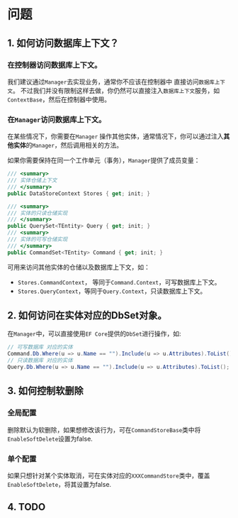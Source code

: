 # 问题
## 1. 如何访问数据库上下文？
### 在控制器访问数据库上下文。
我们建议通过`Manager`去实现业务，通常你不应该在控制器中 直接访问`数据库上下文`。
不过我们并没有限制这样去做，你仍然可以直接注入`数据库上下文`服务，如`ContextBase`，然后在控制器中使用。

###  在`Manager`访问数据库上下文。
在某些情况下，你需要在`Manager` 操作其他实体，通常情况下，你可以通过注入**其他实体**的`Manager`，然后调用相关的方法。

如果你需要保持在同一个工作单元（事务），`Manager`提供了成员变量：
```csharp
/// <summary>
/// 实体仓储上下文
/// </summary>
public DataStoreContext Stores { get; init; }

/// <summary>
/// 实体的只读仓储实现
/// </summary>
public QuerySet<TEntity> Query { get; init; }
/// <summary>
/// 实体的可写仓储实现
/// </summary>
public CommandSet<TEntity> Command { get; init; }

```
可用来访问其他实体的仓储以及数据库上下文，如：
- `Stores.CommandContext`， 等同于`Command.Context`，可写数据库上下文。
- `Stores.QueryContext`，等同于`Query.Context`，只读数据库上下文。

## 2. 如何访问在实体对应的DbSet对象。
在`Manager`中，可以直接使用`EF Core`提供的`DbSet`进行操作，如:
```csharp
// 可写数据库 对应的实体
Command.Db.Where(u => u.Name == "").Include(u => u.Attributes).ToList();
// 只读数据库 对应的实体
Query.Db.Where(u => u.Name == "").Include(u => u.Attributes).ToList();

```

## 3. 如何控制软删除
### 全局配置
删除默认为软删除，如果想修改该行为，可在`CommandStoreBase`类中将`EnableSoftDelete`设置为false.

### 单个配置
如果只想针对某个实体取消，可在实体对应的`XXXCommandStore`类中，覆盖`EnableSoftDelete`，将其设置为false.
## 4. TODO